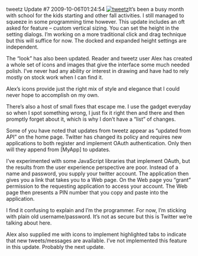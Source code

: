 tweetz Update #7
2009-10-06T01:24:54
[![tweetz](http://mike-ward.net/content/images/blog/tweetzUpdate6_11AE8/tweetz_thumb.png)](http://mike-ward.net/content/images/blog/tweetzUpdate6_11AE8/tweetz.png)It’s been a busy month with school for the kids starting and other fall activities. I still managed to squeeze in some programming time however. This update includes an oft asked for feature – custom vertical sizing. You can set the height in the setting dialogs. I’m working on a more traditional click and drag technique but this will suffice for now. The docked and expanded height settings are independent.

The “look” has also been updated. Reader and tweetz user Alex has created a whole set of icons and images that give the interface some much needed polish. I’ve never had any ability or interest in drawing and have had to rely mostly on stock work when I can find it.

Alex’s icons provide just the right mix of style and elegance that I could never hope to accomplish on my own.

There’s also a host of small fixes that escape me. I use the gadget everyday so when I spot something wrong, I just fix it right then and there and then promptly forget about it, which is why I don’t have a “list” of changes.

Some of you have noted that updates from tweetz appear as “updated from API” on the home page. Twitter has changed its policy and requires new applications to both register and implement OAuth authentication. Only then will they append from [MyApp] to updates.

I’ve experimented with some JavaScript libraries that implement OAuth, but the results from the user experience perspective are poor. Instead of a name and password, you supply your twitter account. The application then gives you a link that takes you to a Web page. On the Web page you “grant” permission to the requesting application to access your account. The Web page then presents a PIN number that you copy and paste into the application.

I find it confusing to explain and I’m the programmer. For now, I’m sticking with plain old username/password. It’s not as secure but this is Twitter we’re talking about here.

Alex also supplied me with icons to implement highlighted tabs to indicate that new tweets/messages are available. I’ve not implemented this feature in this update. Probably the next update.
